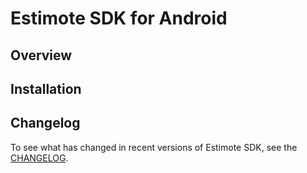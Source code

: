 Estimote SDK for Android
===========


Overview
-------


Installation
-------


Changelog
-------

To see what has changed in recent versions of Estimote SDK, see the [CHANGELOG](https://github.com/Estimote/Android-SDK/blob/master/CHANGELOG.md).
